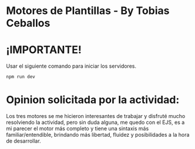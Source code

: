 # Motores de Plantillas - By Tobias Ceballos

# ¡IMPORTANTE!
Usar el siguiente comando para iniciar los servidores.
```
npm run dev
```

# Opinion solicitada por la actividad:
Los tres motores se me hicieron interesantes de trabajar y disfruté mucho resolviendo la actividad, pero sin duda alguna, me quedo con el EJS, es a mi parecer el motor más completo y tiene una sintaxis más familiar/entendible, brindando más libertad, fluidez y posibilidades a la hora de desarrollar.

